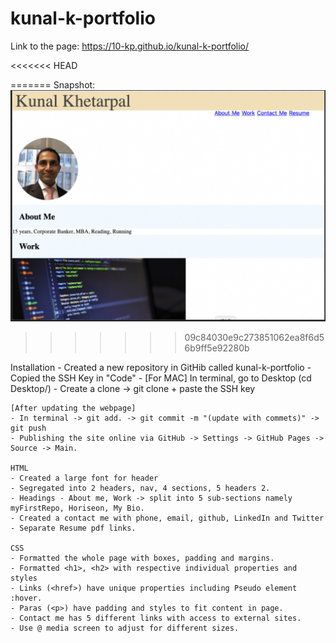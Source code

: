 # kunal-k-portfolio

Link to the page: https://10-kp.github.io/kunal-k-portfolio/

<<<<<<< HEAD

=======
Snapshot: ![](assets/images/screen-shot.png)
>>>>>>> 09c84030e9c273851062ea8f6d56b9ff5e92280b

Installation
    - Created a new repository in GitHib called kunal-k-portfolio
    - Copied the SSH Key in "Code"
    - [For MAC] In terminal, go to Desktop (cd Desktop/)
    - Create a clone -> git clone + paste the SSH key
    
    [After updating the webpage]
    - In terminal -> git add. -> git commit -m "(update with commets)" -> git push
    - Publishing the site online via GitHub -> Settings -> GitHub Pages -> Source -> Main. 

    HTML
    - Created a large font for header
    - Segregated into 2 headers, nav, 4 sections, 5 headers 2.
    - Headings - About me, Work -> split into 5 sub-sections namely myFirstRepo, Horiseon, My Bio.
    - Created a contact me with phone, email, github, LinkedIn and Twitter
    - Separate Resume pdf links.

    CSS
    - Formatted the whole page with boxes, padding and margins.
    - Formatted <h1>, <h2> with respective individual properties and styles
    - Links (<href>) have unique properties including Pseudo element :hover.
    - Paras (<p>) have padding and styles to fit content in page.
    - Contact me has 5 different links with access to external sites.
    - Use @ media screen to adjust for different sizes.
